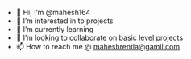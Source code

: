 - 👋 Hi, I’m @mahesh164
- 👀 I’m interested in to projects
- 🌱 I’m currently learning 
- 💞️ I’m looking to collaborate on basic level projects
- 📫 How to reach me @ maheshrentla@gamil.com

<!---
mahesh164/mahesh164 is a ✨ special ✨ repository because its `README.md` (this file) appears on your GitHub profile.
You can click the Preview link to take a look at your changes.
--->
